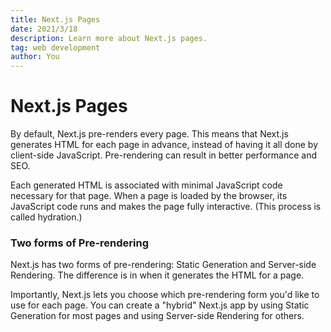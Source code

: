 ```yaml
---
title: Next.js Pages
date: 2021/3/18
description: Learn more about Next.js pages.
tag: web development
author: You
---
```


# Next.js Pages

By default, Next.js pre-renders every page. This means that Next.js generates HTML for each page in advance, instead of having it all done by client-side JavaScript. Pre-rendering can result in better performance and SEO.

Each generated HTML is associated with minimal JavaScript code necessary for that page. When a page is loaded by the browser, its JavaScript code runs and makes the page fully interactive. (This process is called hydration.)

### Two forms of Pre-rendering

Next.js has two forms of pre-rendering: Static Generation and Server-side Rendering. The difference is in when it generates the HTML for a page.

Importantly, Next.js lets you choose which pre-rendering form you'd like to use for each page. You can create a "hybrid" Next.js app by using Static Generation for most pages and using Server-side Rendering for others.
